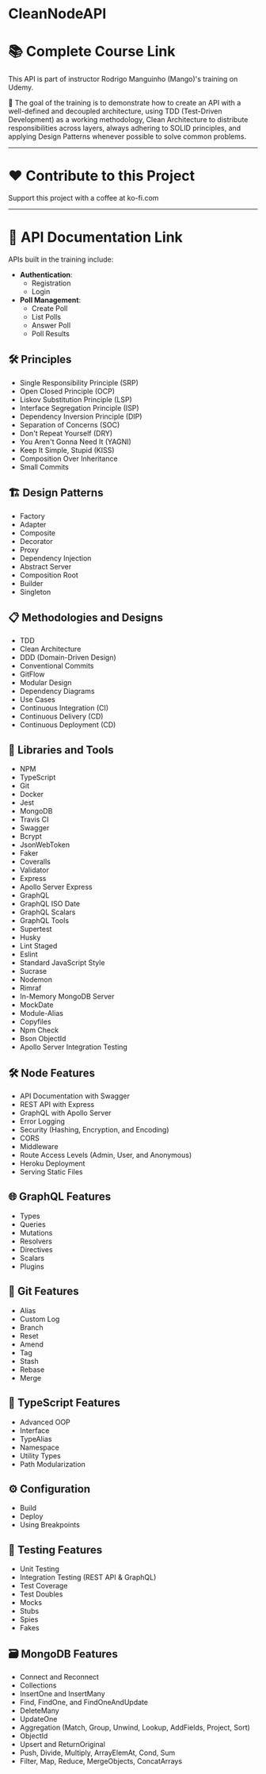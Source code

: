 # CleanNodeAPI

# 📚 Complete Course Link
This API is part of instructor Rodrigo Manguinho (Mango)'s training on Udemy.

🎯 The goal of the training is to demonstrate how to create an API with a well-defined and decoupled architecture, using TDD (Test-Driven Development) as a working methodology, Clean Architecture to distribute responsibilities across layers, always adhering to SOLID principles, and applying Design Patterns whenever possible to solve common problems.

---

# ❤️ Contribute to this Project
Support this project with a coffee at ko-fi.com

---

# 📖 API Documentation Link
APIs built in the training include:

- **Authentication**:
  - Registration
  - Login
- **Poll Management**:
  - Create Poll
  - List Polls
  - Answer Poll
  - Poll Results

## 🛠️ Principles
- Single Responsibility Principle (SRP)
- Open Closed Principle (OCP)
- Liskov Substitution Principle (LSP)
- Interface Segregation Principle (ISP)
- Dependency Inversion Principle (DIP)
- Separation of Concerns (SOC)
- Don't Repeat Yourself (DRY)
- You Aren't Gonna Need It (YAGNI)
- Keep It Simple, Stupid (KISS)
- Composition Over Inheritance
- Small Commits

## 🏗️ Design Patterns
- Factory
- Adapter
- Composite
- Decorator
- Proxy
- Dependency Injection
- Abstract Server
- Composition Root
- Builder
- Singleton

## 📋 Methodologies and Designs
- TDD
- Clean Architecture
- DDD (Domain-Driven Design)
- Conventional Commits
- GitFlow
- Modular Design
- Dependency Diagrams
- Use Cases
- Continuous Integration (CI)
- Continuous Delivery (CD)
- Continuous Deployment (CD)

## 🧰 Libraries and Tools
- NPM
- TypeScript
- Git
- Docker
- Jest
- MongoDB
- Travis CI
- Swagger
- Bcrypt
- JsonWebToken
- Faker
- Coveralls
- Validator
- Express
- Apollo Server Express
- GraphQL
- GraphQL ISO Date
- GraphQL Scalars
- GraphQL Tools
- Supertest
- Husky
- Lint Staged
- Eslint
- Standard JavaScript Style
- Sucrase
- Nodemon
- Rimraf
- In-Memory MongoDB Server
- MockDate
- Module-Alias
- Copyfiles
- Npm Check
- Bson ObjectId
- Apollo Server Integration Testing

## 🛠️ Node Features
- API Documentation with Swagger
- REST API with Express
- GraphQL with Apollo Server
- Error Logging
- Security (Hashing, Encryption, and Encoding)
- CORS
- Middleware
- Route Access Levels (Admin, User, and Anonymous)
- Heroku Deployment
- Serving Static Files

## 🌐 GraphQL Features
- Types
- Queries
- Mutations
- Resolvers
- Directives
- Scalars
- Plugins

## 🧩 Git Features
- Alias
- Custom Log
- Branch
- Reset
- Amend
- Tag
- Stash
- Rebase
- Merge

## 📘 TypeScript Features
- Advanced OOP
- Interface
- TypeAlias
- Namespace
- Utility Types
- Path Modularization

## ⚙️ Configuration
- Build
- Deploy
- Using Breakpoints

## 🧪 Testing Features
- Unit Testing
- Integration Testing (REST API & GraphQL)
- Test Coverage
- Test Doubles
- Mocks
- Stubs
- Spies
- Fakes

## 🗃️ MongoDB Features
- Connect and Reconnect
- Collections
- InsertOne and InsertMany
- Find, FindOne, and FindOneAndUpdate
- DeleteMany
- UpdateOne
- Aggregation (Match, Group, Unwind, Lookup, AddFields, Project, Sort)
- ObjectId
- Upsert and ReturnOriginal
- Push, Divide, Multiply, ArrayElemAt, Cond, Sum
- Filter, Map, Reduce, MergeObjects, ConcatArrays
